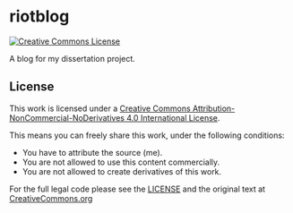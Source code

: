 # riotblog

<a rel="license" href="http://creativecommons.org/licenses/by-nc-nd/4.0/"><img alt="Creative Commons License" style="border-width:0" src="https://i.creativecommons.org/l/by-nc-nd/4.0/88x31.png" /></a>

A blog for my dissertation project.

## License

This work is licensed under a <a rel="license" href="http://creativecommons.org/licenses/by-nc-nd/4.0/">Creative Commons Attribution-NonCommercial-NoDerivatives 4.0 International License</a>.

This means you can freely share this work, under the following conditions:

- You have to attribute the source (me).
- You are not allowed to use this content commercially.
- You are not allowed to create derivatives of this work.

For the full legal code please see the [LICENSE](./LICENSE) and the original text at [CreativeCommons.org](https://creativecommons.org/licenses/by-nc-nd/4.0/legalcode)
